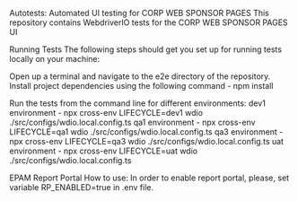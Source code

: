 Autotests: Automated UI testing for CORP WEB SPONSOR PAGES
This repository contains WebdriverIO tests for the CORP WEB SPONSOR PAGES UI

Running Tests
The following steps should get you set up for running tests locally on your machine:

Open up a terminal and navigate to the e2e directory of the repository.
Install project dependencies using the following command - npm install

Run the tests from the command line for different environments:
dev1 environment - npx cross-env LIFECYCLE=dev1 wdio ./src/configs/wdio.local.config.ts
qa1 environment - npx cross-env LIFECYCLE=qa1 wdio ./src/configs/wdio.local.config.ts
qa3 environment - npx cross-env LIFECYCLE=qa3 wdio ./src/configs/wdio.local.config.ts
uat environment - npx cross-env LIFECYCLE=uat wdio ./src/configs/wdio.local.config.ts

EPAM Report Portal
How to use:
In order to enable report portal, please,  set variable RP_ENABLED=true in .env file.
